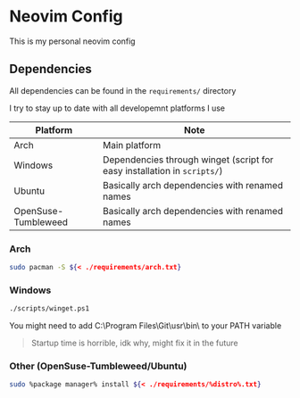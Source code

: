 # Neovim Config

This is my personal neovim config

## Dependencies

All dependencies can be found in the `requirements/` directory

I try to stay up to date with all developemnt platforms I use


| Platform | Note |
| --- | --- |
| Arch | Main platform |
| Windows | Dependencies through winget (script for easy installation in `scripts/`) |
| Ubuntu | Basically arch dependencies with renamed names |
| OpenSuse-Tumbleweed | Basically arch dependencies with renamed names |



### Arch

```bash
sudo pacman -S ${< ./requirements/arch.txt}
```


### Windows


```cmd
./scripts/winget.ps1

```

You might need to add C:\Program Files\Git\usr\bin\ to your PATH variable

> Startup time is horrible, idk why, might fix it in the future

### Other (OpenSuse-Tumbleweed/Ubuntu)

```bash
sudo %package manager% install ${< ./requirements/%distro%.txt}
```


